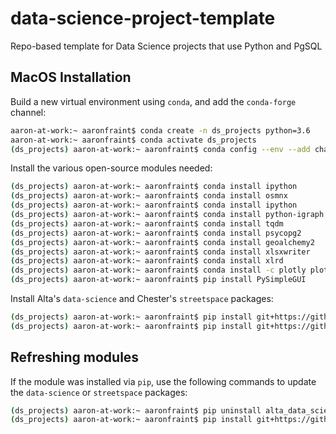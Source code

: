 # data-science-project-template
Repo-based template for Data Science projects that use Python and PgSQL


## MacOS Installation
Build a new virtual environment using `conda`, and add the `conda-forge` channel:
```bash
aaron-at-work:~ aaronfraint$ conda create -n ds_projects python=3.6
aaron-at-work:~ aaronfraint$ conda activate ds_projects
(ds_projects) aaron-at-work:~ aaronfraint$ conda config --env --add channels conda-forge
```

Install the various open-source modules needed:
```bash
(ds_projects) aaron-at-work:~ aaronfraint$ conda install ipython
(ds_projects) aaron-at-work:~ aaronfraint$ conda install osmnx
(ds_projects) aaron-at-work:~ aaronfraint$ conda install ipython
(ds_projects) aaron-at-work:~ aaronfraint$ conda install python-igraph
(ds_projects) aaron-at-work:~ aaronfraint$ conda install tqdm
(ds_projects) aaron-at-work:~ aaronfraint$ conda install psycopg2
(ds_projects) aaron-at-work:~ aaronfraint$ conda install geoalchemy2
(ds_projects) aaron-at-work:~ aaronfraint$ conda install xlsxwriter
(ds_projects) aaron-at-work:~ aaronfraint$ conda install xlrd
(ds_projects) aaron-at-work:~ aaronfraint$ conda install -c plotly plotly_express
(ds_projects) aaron-at-work:~ aaronfraint$ pip install PySimpleGUI
```

Install Alta's `data-science` and Chester's `streetspace` packages:
```bash
(ds_projects) aaron-at-work:~ aaronfraint$ pip install git+https://github.com/chesterharvey/StreetSpace.git
(ds_projects) aaron-at-work:~ aaronfraint$ pip install git+https://github.com/AltaPlanning/data-science.git
```

## Refreshing modules
If the module was installed via `pip`, use the following commands to update the `data-science` or `streetspace` packages:
```bash
(ds_projects) aaron-at-work:~ aaronfraint$ pip uninstall alta_data_science
(ds_projects) aaron-at-work:~ aaronfraint$ pip install git+https://github.com/AltaPlanning/data-science.git
```
